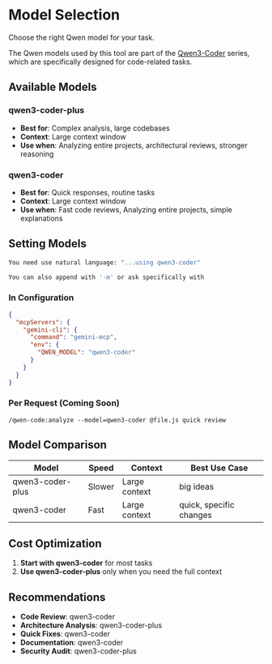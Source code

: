 # Model Selection

Choose the right Qwen model for your task.

The Qwen models used by this tool are part of the [Qwen3-Coder](https://github.com/QwenLM/Qwen3-Coder) series, which are specifically designed for code-related tasks.

## Available Models

### qwen3-coder-plus
- **Best for**: Complex analysis, large codebases
- **Context**: Large context window
- **Use when**: Analyzing entire projects, architectural reviews, stronger reasoning

### qwen3-coder
- **Best for**: Quick responses, routine tasks
- **Context**: Large context window  
- **Use when**: Fast code reviews, Analyzing entire projects, simple explanations

## Setting Models
```bash
You need use natural language: "...using qwen3-coder"
```
```bash
You can also append with '-m' or ask specifically with 
```

### In Configuration
```json
{
  "mcpServers": {
    "gemini-cli": {
      "command": "gemini-mcp",
      "env": {
        "QWEN_MODEL": "qwen3-coder"
      }
    }
  }
}
```

### Per Request (Coming Soon)
```
/qwen-code:analyze --model=qwen3-coder @file.js quick review
```

## Model Comparison

| Model | Speed | Context | Best Use Case |
|-------|-------|---------|---------------|
| qwen3-coder-plus | Slower | Large context | big ideas |
| qwen3-coder | Fast | Large context | quick, specific changes |

## Cost Optimization

1. **Start with qwen3-coder** for most tasks
2. **Use qwen3-coder-plus** only when you need the full context

## Recommendations

- **Code Review**: qwen3-coder
- **Architecture Analysis**: qwen3-coder-plus
- **Quick Fixes**: qwen3-coder
- **Documentation**: qwen3-coder
- **Security Audit**: qwen3-coder-plus